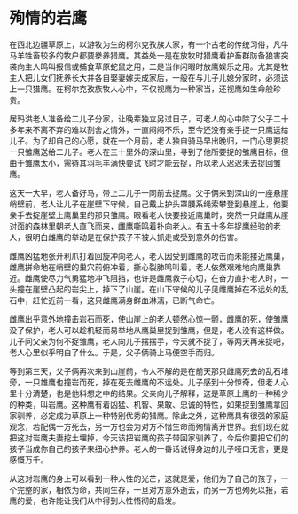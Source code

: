 # 殉情的岩鹰

在西北边疆草原上，以游牧为生的柯尔克孜族人家，有一个古老的传统习俗，凡牛马羊牲畜较多的牧户都要豢养猎鹰。其益处一是在放牧时猎鹰看护畜群防备狼害突袭向主人鸣叫报信或捕食草原蛇鼠之用，二是当作闲暇时放鹰娱乐之用。尤其是牧主人把儿女们抚养长大并各自娶妻嫁夫成家后，一般在与儿子儿媳分家时，必须送上一只猎鹰。在柯尔克孜族牧人心中，不仅视鹰为一种家当，还视鹰如生命般珍贵。 

居玛洪老人准备给二儿子分家，让晚辈独立另过日子，可老人的心中除了父子二十多年来不离不弃的难以割舍之情外，一直闷闷不乐，至今还没有亲手捉一只鹰送给儿子。为了却自己的心愿，就在一个月前，老人独自骑马早出晚归，一门心思要捉一只雏鹰送给二儿子。老人在三十里外的深山里，寻到了他所要捉的雏鹰目标，但由于雏鹰太小，需待其羽毛丰满快要试飞时才能去捉，所以老人迟迟未去捉回雏鹰。 

这天一大早，老人备好马，带上二儿子一同前去捉鹰。父子俩来到深山的一座悬崖峭壁前，老人让儿子在崖壁下守候，自己戴上护头罩腰系绳索攀登到悬崖上，他要亲手去捉崖壁上鹰巢里的那只雏鹰。眼看老人快要接近鹰巢时，突然一只雌鹰从崖对面的森林里朝老人直飞而来，雌鹰嘶鸣着扑向老人。有五十多年捉鹰经验的老人，很明白雌鹰的举动是在保护孩子不被人抓走或受到意外的伤害。 

雌鹰凶猛地张开利爪打着回旋冲向老人，老人因受到雌鹰的攻击而未能接近鹰巢，雌鹰拼命地在峭壁的巢穴前俯冲着，撕心裂肺鸣叫着，老人依然艰难地向鹰巢靠近。雌鹰使尽力气勇猛地冲飞阻挡，也许是雌鹰救子心切，在奋力直扑老人时，一头撞在崖壁凸起的岩尖上，掉下了山崖。在山下守候的儿子见雌鹰掉在不远处的乱石中，赶忙近前一看，这只雌鹰满身鲜血淋漓，已断气命亡。 

雌鹰出乎意外地撞击岩石而死，使山崖上的老人顿然心惊一颤，雌鹰的死，使雏鹰没了保护，老人可以趁机轻而易举地从鹰巢里捉到雏鹰，但是，老人没有这样做。儿子问父亲为何不捉雏鹰，老人向儿子摆摆手，今天就不捉了，等两天再来捉吧，老人心里似乎明白了什么。于是，父子俩骑上马便空手而归。 

等到第三天，父子俩再次来到山崖前，令人不解的是在前天那只雌鹰死去的乱石堆旁，一只雄鹰也撞岩而死，掉在死去雌鹰的不远处。儿子感到十分惊奇，但老人心里十分清楚，也是他料想之中的结果。父亲向儿子解释，这是草原上鹰的一种稀少的种类，叫岩鹰。这种鹰有着凶猛、机智、果敢、忠诚的特性，如果捉到雏鹰拿回家驯养，必定成为草原上一种特别优秀的猎鹰。除此之外，这种鹰具有很强的家庭观念，若配偶一方死去，另一方也会为对方不惜生命而殉情离开世界。我们现在就把这对岩鹰夫妻挖土埋掉，今天该把岩鹰的孩子带回家驯养了，今后你要把它们的孩子当成你自己的孩子来细心护养。老人的一番话说得身边的儿子哑口无言，更是感慨万千。 

从这对岩鹰的身上可以看到一种人性的光芒，这就是爱，他们为了自己的孩子，一个完整的家，相依为命，共同生存，一旦对方意外逝去，而另一方也殉死以报，岩鹰的爱，也许能让我们从中得到人性悟彻的启发。